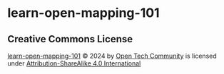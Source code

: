 # learn-open-mapping-101

## Creative Commons License
[learn-open-mapping-101](https://github.com/Open-Tech-Community/learn-open-mapping-101) © 2024 by [Open Tech Community](https://opentechcommunity.github.io/) is licensed under  [Attribution-ShareAlike 4.0 International](http://creativecommons.org/licenses/by-sa/4.0/?ref=chooser-v1)
